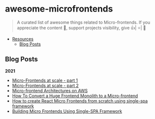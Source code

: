# awesome-microfrontends

> A curated list of awesome things related to Micro-frontends. If you appreciate the content 📖, support projects visibility, give 👍| ⭐| 👏

- [Resources](#resources)
  - [Blog Posts](#blog-posts)


## Blog Posts
**2021**
- [Micro-Frontends at scale - part 1](https://medium.com/xgeeks/micro-frontends-at-scale-part-1-a8ab67bfb773) 
- [Micro-Frontends at scale - part 2](https://levelup.gitconnected.com/micro-frontends-at-scale-part-2-d10994f09f18)
- [Micro-frontend Architectures on AWS](https://aws.amazon.com/de/blogs/architecture/micro-frontend-architectures-on-aws/)
- [How To Convert a Huge Frontend Monolith to a Micro-frontend](https://blog.dream11engineering.com/how-to-convert-a-huge-frontend-monolith-to-a-micro-frontend-d37f47697235)
- [How to create React Micro Frontends from scratch using single-spa framework](https://medium.com/litslink/how-to-create-react-micro-frontends-from-scratch-using-single-spa-framework-in-examples-592c7f63bedf)
- [Building Micro Frontends Using Single-SPA Framework](https://blog.bitsrc.io/building-microfrontends-using-single-spa-framework-94019ca2fb4d)
